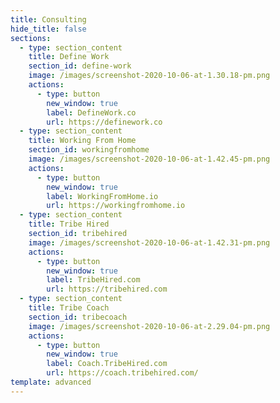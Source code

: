 ```yaml
---
title: Consulting
hide_title: false
sections:
  - type: section_content
    title: Define Work
    section_id: define-work
    image: /images/screenshot-2020-10-06-at-1.30.18-pm.png
    actions:
      - type: button
        new_window: true
        label: DefineWork.co
        url: https://definework.co
  - type: section_content
    title: Working From Home
    section_id: workingfromhome
    image: /images/screenshot-2020-10-06-at-1.42.45-pm.png
    actions:
      - type: button
        new_window: true
        label: WorkingFromHome.io
        url: https://workingfromhome.io
  - type: section_content
    title: Tribe Hired
    section_id: tribehired
    image: /images/screenshot-2020-10-06-at-1.42.31-pm.png
    actions:
      - type: button
        new_window: true
        label: TribeHired.com
        url: https://tribehired.com
  - type: section_content
    title: Tribe Coach
    section_id: tribecoach
    image: /images/screenshot-2020-10-06-at-2.29.04-pm.png
    actions:
      - type: button
        new_window: true
        label: Coach.TribeHired.com
        url: https://coach.tribehired.com/
template: advanced
---
```

